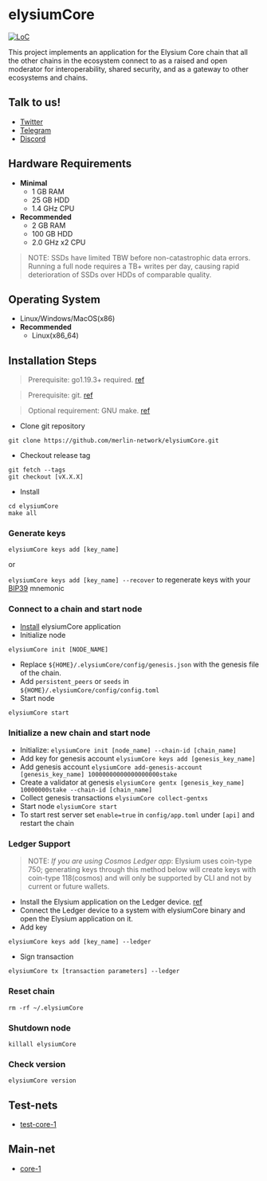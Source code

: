 # elysiumCore

[![LoC](https://tokei.rs/b1/github/merlin-network/elysiumCore)](https://github.com/merlin-network/elysiumCore)

This project implements an application for the Elysium Core chain that all the other chains in the ecosystem connect
to as a raised and open moderator for interoperability, shared security, and as a gateway to other ecosystems and
chains.

## Talk to us!

* [Twitter](https://twitter.com/ElysiumOne)
* [Telegram](https://t.me/ElysiumOneChat)
* [Discord](https://discord.com/channels/796174129077813248)

## Hardware Requirements

* **Minimal**
    * 1 GB RAM
    * 25 GB HDD
    * 1.4 GHz CPU
* **Recommended**
    * 2 GB RAM
    * 100 GB HDD
    * 2.0 GHz x2 CPU

> NOTE: SSDs have limited TBW before non-catastrophic data errors. Running a full node requires a TB+ writes per day,
> causing rapid deterioration of SSDs over HDDs of comparable quality.

## Operating System

* Linux/Windows/MacOS(x86)
* **Recommended**
    * Linux(x86_64)

## Installation Steps

> Prerequisite: go1.19.3+ required. [ref](https://golang.org/doc/install)

> Prerequisite: git. [ref](https://github.com/git/git)

> Optional requirement: GNU make. [ref](https://www.gnu.org/software/make/manual/html_node/index.html)

* Clone git repository

```shell
git clone https://github.com/merlin-network/elysiumCore.git
```

* Checkout release tag

```shell
git fetch --tags
git checkout [vX.X.X]
```

* Install

```shell
cd elysiumCore
make all
```

### Generate keys

`elysiumCore keys add [key_name]`

or

`elysiumCore keys add [key_name] --recover` to regenerate keys with
your [BIP39](https://github.com/bitcoin/bips/tree/master/bip-0039) mnemonic

### Connect to a chain and start node

* [Install](#installation-steps) elysiumCore application
* Initialize node

```shell
elysiumCore init [NODE_NAME]
```

* Replace `${HOME}/.elysiumCore/config/genesis.json` with the genesis file of the chain.
* Add `persistent_peers` or `seeds` in `${HOME}/.elysiumCore/config/config.toml`
* Start node

```shell
elysiumCore start
```

### Initialize a new chain and start node

* Initialize: `elysiumCore init [node_name] --chain-id [chain_name]`
* Add key for genesis account `elysiumCore keys add [genesis_key_name]`
* Add genesis account `elysiumCore add-genesis-account [genesis_key_name] 10000000000000000000stake`
* Create a validator at genesis `elysiumCore gentx [genesis_key_name] 10000000stake --chain-id [chain_name]`
* Collect genesis transactions `elysiumCore collect-gentxs`
* Start node `elysiumCore start`
* To start rest server set `enable=true` in `config/app.toml` under `[api]` and restart the chain

### Ledger Support

> NOTE: *If you are using Cosmos Ledger app*: Elysium uses coin-type 750; generating keys through this method below
> will create keys with coin-type 118(cosmos) and will only be supported by CLI and not by current or future wallets.

* Install the Elysium application on the Ledger
  device. [ref](https://github.com/merlin-network/elysiumCore/blob/main/docs/resources/Ledger.md#install-the-elysium-ledger-application)
* Connect the Ledger device to a system with elysiumCore binary and open the Elysium application on it.
* Add key

```shell
elysiumCore keys add [key_name] --ledger
```

* Sign transaction

```shell
elysiumCore tx [transaction parameters] --ledger
```

### Reset chain

```shell
rm -rf ~/.elysiumCore
```

### Shutdown node

```shell
killall elysiumCore
```

### Check version

```shell
elysiumCore version
```

## Test-nets

* [test-core-1](https://github.com/merlin-network/genesisTransactions/tree/master/test-core-1)

## Main-net

* [core-1](https://github.com/merlin-network/genesisTransactions/tree/master/core-1)
